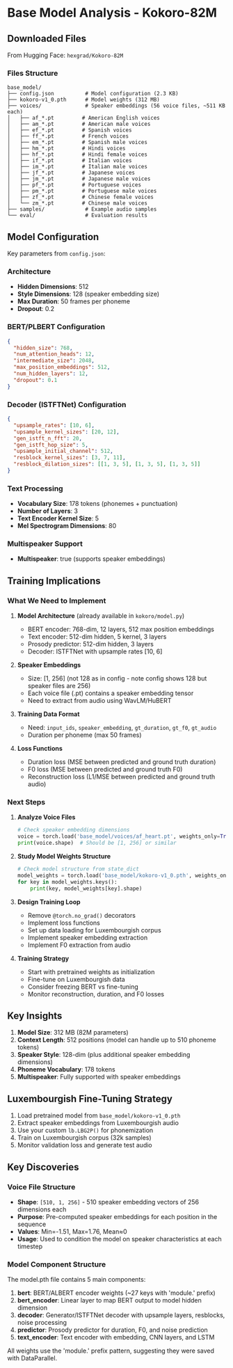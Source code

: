 # Base Model Analysis - Kokoro-82M

## Downloaded Files

From Hugging Face: `hexgrad/Kokoro-82M`

### Files Structure
```
base_model/
├── config.json          # Model configuration (2.3 KB)
├── kokoro-v1_0.pth      # Model weights (312 MB)
├── voices/              # Speaker embeddings (56 voice files, ~511 KB each)
│   ├── af_*.pt         # American English voices
│   ├── am_*.pt         # American male voices
│   ├── ef_*.pt         # Spanish voices
│   ├── ff_*.pt         # French voices
│   ├── em_*.pt         # Spanish male voices
│   ├── hm_*.pt         # Hindi voices
│   ├── hf_*.pt         # Hindi female voices
│   ├── if_*.pt         # Italian voices
│   ├── im_*.pt         # Italian male voices
│   ├── jf_*.pt         # Japanese voices
│   ├── jm_*.pt         # Japanese male voices
│   ├── pf_*.pt         # Portuguese voices
│   ├── pm_*.pt         # Portuguese male voices
│   ├── zf_*.pt         # Chinese female voices
│   └── zm_*.pt         # Chinese male voices
├── samples/             # Example audio samples
└── eval/                # Evaluation results
```

## Model Configuration

Key parameters from `config.json`:

### Architecture
- **Hidden Dimensions**: 512
- **Style Dimensions**: 128 (speaker embedding size)
- **Max Duration**: 50 frames per phoneme
- **Dropout**: 0.2

### BERT/PLBERT Configuration
```json
{
  "hidden_size": 768,
  "num_attention_heads": 12,
  "intermediate_size": 2048,
  "max_position_embeddings": 512,
  "num_hidden_layers": 12,
  "dropout": 0.1
}
```

### Decoder (ISTFTNet) Configuration
```json
{
  "upsample_rates": [10, 6],
  "upsample_kernel_sizes": [20, 12],
  "gen_istft_n_fft": 20,
  "gen_istft_hop_size": 5,
  "upsample_initial_channel": 512,
  "resblock_kernel_sizes": [3, 7, 11],
  "resblock_dilation_sizes": [[1, 3, 5], [1, 3, 5], [1, 3, 5]]
}
```

### Text Processing
- **Vocabulary Size**: 178 tokens (phonemes + punctuation)
- **Number of Layers**: 3
- **Text Encoder Kernel Size**: 5
- **Mel Spectrogram Dimensions**: 80

### Multispeaker Support
- **Multispeaker**: true (supports speaker embeddings)

## Training Implications

### What We Need to Implement

1. **Model Architecture** (already available in `kokoro/model.py`)
   - BERT encoder: 768-dim, 12 layers, 512 max position embeddings
   - Text encoder: 512-dim hidden, 5 kernel, 3 layers
   - Prosody predictor: 512-dim hidden, 3 layers
   - Decoder: ISTFTNet with upsample rates [10, 6]

2. **Speaker Embeddings**
   - Size: [1, 256] (not 128 as in config - note config shows 128 but speaker files are 256)
   - Each voice file (.pt) contains a speaker embedding tensor
   - Need to extract from audio using WavLM/HuBERT

3. **Training Data Format**
   - Need: `input_ids`, `speaker_embedding`, `gt_duration`, `gt_f0`, `gt_audio`
   - Duration per phoneme (max 50 frames)

4. **Loss Functions**
   - Duration loss (MSE between predicted and ground truth duration)
   - F0 loss (MSE between predicted and ground truth F0)
   - Reconstruction loss (L1/MSE between predicted and ground truth audio)

### Next Steps

1. **Analyze Voice Files**
   ```python
   # Check speaker embedding dimensions
   voice = torch.load('base_model/voices/af_heart.pt', weights_only=True)
   print(voice.shape)  # Should be [1, 256] or similar
   ```

2. **Study Model Weights Structure**
   ```python
   # Check model structure from state_dict
   model_weights = torch.load('base_model/kokoro-v1_0.pth', weights_only=True, map_location='cpu')
   for key in model_weights.keys():
       print(key, model_weights[key].shape)
   ```

3. **Design Training Loop**
   - Remove `@torch.no_grad()` decorators
   - Implement loss functions
   - Set up data loading for Luxembourgish corpus
   - Implement speaker embedding extraction
   - Implement F0 extraction from audio

4. **Training Strategy**
   - Start with pretrained weights as initialization
   - Fine-tune on Luxembourgish data
   - Consider freezing BERT vs fine-tuning
   - Monitor reconstruction, duration, and F0 losses

## Key Insights

1. **Model Size**: 312 MB (82M parameters)
2. **Context Length**: 512 positions (model can handle up to 510 phoneme tokens)
3. **Speaker Style**: 128-dim (plus additional speaker embedding dimensions)
4. **Phoneme Vocabulary**: 178 tokens
5. **Multispeaker**: Fully supported with speaker embeddings

## Luxembourgish Fine-Tuning Strategy

1. Load pretrained model from `base_model/kokoro-v1_0.pth`
2. Extract speaker embeddings from Luxembourgish audio
3. Use your custom `lb.LBG2P()` for phonemization
4. Train on Luxembourgish corpus (32k samples)
5. Monitor validation loss and generate test audio


## Key Discoveries

### Voice File Structure
- **Shape**: `[510, 1, 256]` - 510 speaker embedding vectors of 256 dimensions each
- **Purpose**: Pre-computed speaker embeddings for each position in the sequence  
- **Values**: Min=-1.51, Max=1.76, Mean≈0
- **Usage**: Used to condition the model on speaker characteristics at each timestep

### Model Component Structure
The model.pth file contains 5 main components:
1. **bert**: BERT/ALBERT encoder weights (~27 keys with 'module.' prefix)
2. **bert_encoder**: Linear layer to map BERT output to model hidden dimension
3. **decoder**: Generator/ISTFTNet decoder with upsample layers, resblocks, noise processing
4. **predictor**: Prosody predictor for duration, F0, and noise prediction
5. **text_encoder**: Text encoder with embedding, CNN layers, and LSTM

All weights use the 'module.' prefix pattern, suggesting they were saved with DataParallel.
